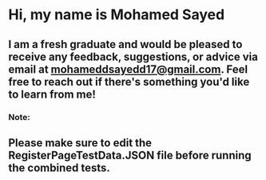 # Hi, my name is Mohamed Sayed
## I am a fresh graduate and would be pleased to receive any feedback, suggestions, or advice via email at mohameddsayedd17@gmail.com. Feel free to reach out if there's something you'd like to learn from me!

### Note:
## Please make sure to edit the RegisterPageTestData.JSON file before running the combined tests.
